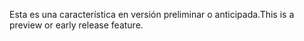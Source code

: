 <span data-ttu-id="5fde9-101">Esta es una característica en versión preliminar o anticipada.</span><span class="sxs-lookup"><span data-stu-id="5fde9-101">This is a preview or early release feature.</span></span>